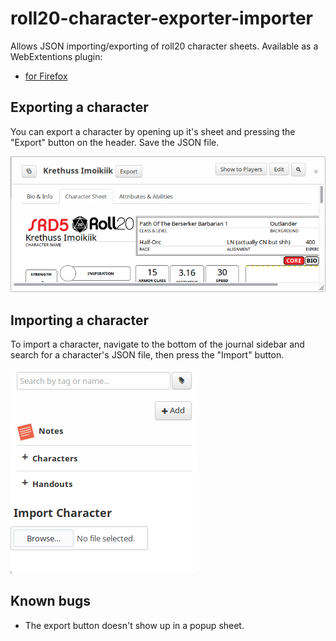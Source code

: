 # roll20-character-exporter-importer
Allows JSON importing/exporting of roll20 character sheets.
Available as a WebExtentions plugin:
* [for Firefox](https://addons.mozilla.org/en-US/firefox/addon/roll20-character-import-export/)

## Exporting a character
You can export a character by opening up it's sheet and pressing the "Export" button on the header. 
Save the JSON file.

![img](export.png)

## Importing a character
To import a character, navigate to the bottom of the journal sidebar and search for a character's JSON file, then press the "Import" button.

![img](import.png)

## Known bugs
* The export button doesn't show up in a popup sheet.
